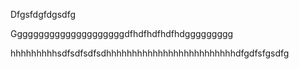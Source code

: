 Dfgsfdgfdgsdfg

Gggggggggggggggggggggdfhdfhdfhdfhdggggggggg

hhhhhhhhhsdfsdfsdfsdhhhhhhhhhhhhhhhhhhhhhhhhhdfgdfsfgsdfg
